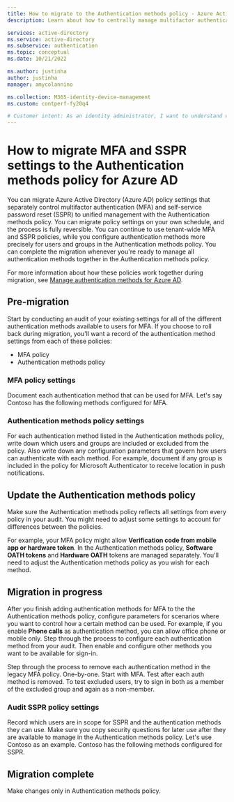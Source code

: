 ```yaml
---
title: How to migrate to the Authentication methods policy - Azure Active Directory
description: Learn about how to centrally manage multifactor authentication (MFA) and self-service password reset (SSPR) settings in the Authentication methods policy.

services: active-directory
ms.service: active-directory
ms.subservice: authentication
ms.topic: conceptual
ms.date: 10/21/2022

ms.author: justinha
author: justinha
manager: amycolannino

ms.collection: M365-identity-device-management
ms.custom: contperf-fy20q4

# Customer intent: As an identity administrator, I want to understand what authentication options are available in Azure AD and how I can manage them.
---
```

# How to migrate MFA and SSPR settings to the Authentication methods policy for Azure AD

You can migrate Azure Active Directory (Azure AD) policy settings that separately control multifactor authentication (MFA) and self-service password reset (SSPR) to unified management with the Authentication methods policy. You can migrate policy settings on your own schedule, and the process is fully reversible. You can continue to use tenant-wide MFA and SSPR policies, while you configure authentication methods more precisely for users and groups in the Authentication methods policy. You can complete the migration whenever you're ready to manage all authentication methods together in the Authentication methods policy. 

For more information about how these policies work together during migration, see [Manage authentication methods for Azure AD](concept-authentication-methods-manage.md).

## Pre-migration

Start by conducting an audit of your existing settings for all of the different authentication methods available to users for MFA. If you choose to roll back during migration, you'll want a record of the authentication method settings from each of these policies:

- MFA policy
- Authentication methods policy

### MFA policy settings

Document each authentication method that can be used for MFA. Let's say Contoso has the following methods configured for MFA. 

### Authentication methods policy settings

For each authentication method listed in the Authentication methods policy, write down which users and groups are included or excluded from the policy. Also write down any configuration parameters that govern how users can authenticate with each method. For example, document if any group is included in the policy for Microsoft Authenticator to receive location in push notifications. 

## Update the Authentication methods policy

Make sure the Authentication methods policy reflects all settings from every policy in your audit. You might need to adjust some settings to account for differences between the policies. 

For example, your MFA policy might allow **Verification code from mobile app or hardware token**. In the Authentication methods policy, **Software OATH tokens** and **Hardware OATH** tokens are managed separately. You'll need to adjust the Authentication methods policy as you wish for each method.  

## Migration in progress

After you finish adding authentication methods for MFA to the the Authentication methods policy, configure parameters for scenarios where you want to control how a certain method can be used. For example, if you enable **Phone calls** as authentication method, you can allow office phone or mobile only. Step through the process to configure each authentication method from your audit. Then enable and configure other methods you want to be available for sign-in.

Step through the process to remove each authentication method in the legacy MFA policy. One-by-one. Start with MFA. Test after each auth method is removed. To test excluded users, try to sign in both as a member of the excluded group and again as a non-member. 

### Audit SSPR policy settings

Record which users are in scope for SSPR and the authentication methods they can use. Make sure you copy security questions for later use after they are available to manage in the Authentication methods policy. Let's use Contoso as an example. Contoso has the following methods configured for SSPR.

## Migration complete
Make changes only in Authentication methods policy. 

